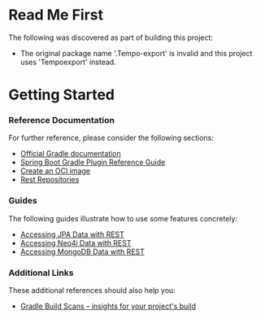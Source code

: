 # Read Me First

The following was discovered as part of building this project:

* The original package name '.Tempo-export' is invalid and this project uses 'Tempoexport' instead.

# Getting Started

### Reference Documentation

For further reference, please consider the following sections:

* [Official Gradle documentation](https://docs.gradle.org)
* [Spring Boot Gradle Plugin Reference Guide](https://docs.spring.io/spring-boot/docs/2.4.1/gradle-plugin/reference/html/)
* [Create an OCI image](https://docs.spring.io/spring-boot/docs/2.4.1/gradle-plugin/reference/html/#build-image)
* [Rest Repositories](https://docs.spring.io/spring-boot/docs/2.4.1/reference/htmlsingle/#howto-use-exposing-spring-data-repositories-rest-endpoint)

### Guides

The following guides illustrate how to use some features concretely:

* [Accessing JPA Data with REST](https://spring.io/guides/gs/accessing-data-rest/)
* [Accessing Neo4j Data with REST](https://spring.io/guides/gs/accessing-neo4j-data-rest/)
* [Accessing MongoDB Data with REST](https://spring.io/guides/gs/accessing-mongodb-data-rest/)

### Additional Links

These additional references should also help you:

* [Gradle Build Scans – insights for your project's build](https://scans.gradle.com#gradle)

